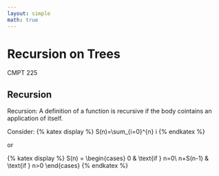 ```yaml
---
layout: simple
math: true
---
```


# Recursion on Trees

CMPT 225

## Recursion

Recursion: A definition of a function is recursive if the body cointains an application of itself.

Consider: {% katex display %}
S(n)=\sum_{i=0}^{n} i
{% endkatex %}

or 

{% katex display %}
S(n) = \begin{cases}
0 & \text{if } n=0\\
n+S(n-1) & \text{if } n>0
\end{cases}
{% endkatex %}
